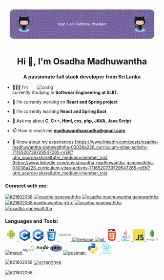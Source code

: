 ![logo](https://github.com/IT21802058/IT21802058/blob/main/github-header-image(2).png)
<h1 align="center">Hi 👋, I'm Osadha Madhuwantha</h1>
<h3 align="center">A passionate full stack developer from Sri Lanka</h3>

<img align="right" alt="codig" width="400" src="https://media4.giphy.com/media/qgQUggAC3Pfv687qPC/giphy.gif">

- 👨🏼‍🎓 I’m currently Studying in **Softwear Engineering at SLIIT.**

- 🔭 I’m currently working on **React and Spring project**

- 🌱 I’m currently learning **React and Spring Boot**

- 💬 Ask me about **C, C++, Html, css, php, JAVA, Java Script**

- 📫 How to reach me **madhuwanthaosadha@gmail.com**

- 📄 Know about my experiences [https://www.linkedin.com/posts/osadha-madhuwantha-ganewaththa-03038a226_curriculum-vitae-activity-7116520739729547265-nrEK?utm_source=share&utm_medium=member_ios](https://www.linkedin.com/posts/osadha-madhuwantha-ganewaththa-03038a226_curriculum-vitae-activity-7116520739729547265-nrEK?utm_source=share&utm_medium=member_ios)

<h3 align="left">Connect with me:</h3>
<p align="left">
<a href="https://codepen.io/it21802058" target="blank"><img align="center" src="https://raw.githubusercontent.com/rahuldkjain/github-profile-readme-generator/master/src/images/icons/Social/codepen.svg" alt="it21802058" height="30" width="40" /></a>
<a href="https://twitter.com/osadha ganewaththa" target="blank"><img align="center" src="https://raw.githubusercontent.com/rahuldkjain/github-profile-readme-generator/master/src/images/icons/Social/twitter.svg" alt="osadha ganewaththa" height="30" width="40" /></a>
<a href="https://linkedin.com/in/osadha madhuwantha ganewaththa" target="blank"><img align="center" src="https://raw.githubusercontent.com/rahuldkjain/github-profile-readme-generator/master/src/images/icons/Social/linked-in-alt.svg" alt="osadha madhuwantha ganewaththa" height="30" width="40" /></a>
<a href="https://stackoverflow.com/users/it21802058 madhuwantha g.k.o" target="blank"><img align="center" src="https://raw.githubusercontent.com/rahuldkjain/github-profile-readme-generator/master/src/images/icons/Social/stack-overflow.svg" alt="it21802058 madhuwantha g.k.o" height="30" width="40" /></a>
<a href="https://fb.com/osadha ganewaththa" target="blank"><img align="center" src="https://raw.githubusercontent.com/rahuldkjain/github-profile-readme-generator/master/src/images/icons/Social/facebook.svg" alt="osadha ganewaththa" height="30" width="40" /></a>
<a href="https://instagram.com/osadha ganewaththa" target="blank"><img align="center" src="https://raw.githubusercontent.com/rahuldkjain/github-profile-readme-generator/master/src/images/icons/Social/instagram.svg" alt="osadha ganewaththa" height="30" width="40" /></a>
</p>

<h3 align="left">Languages and Tools:</h3>
<p align="left"> <a href="https://developer.android.com" target="_blank" rel="noreferrer"> <img src="https://raw.githubusercontent.com/devicons/devicon/master/icons/android/android-original-wordmark.svg" alt="android" width="40" height="40"/> </a> <a href="https://www.cprogramming.com/" target="_blank" rel="noreferrer"> <img src="https://raw.githubusercontent.com/devicons/devicon/master/icons/c/c-original.svg" alt="c" width="40" height="40"/> </a> <a href="https://www.w3schools.com/cpp/" target="_blank" rel="noreferrer"> <img src="https://raw.githubusercontent.com/devicons/devicon/master/icons/cplusplus/cplusplus-original.svg" alt="cplusplus" width="40" height="40"/> </a> <a href="https://www.w3schools.com/css/" target="_blank" rel="noreferrer"> <img src="https://raw.githubusercontent.com/devicons/devicon/master/icons/css3/css3-original-wordmark.svg" alt="css3" width="40" height="40"/> </a> <a href="https://expressjs.com" target="_blank" rel="noreferrer"> <img src="https://raw.githubusercontent.com/devicons/devicon/master/icons/express/express-original-wordmark.svg" alt="express" width="40" height="40"/> </a> <a href="https://firebase.google.com/" target="_blank" rel="noreferrer"> <img src="https://www.vectorlogo.zone/logos/firebase/firebase-icon.svg" alt="firebase" width="40" height="40"/> </a> <a href="https://git-scm.com/" target="_blank" rel="noreferrer"> <img src="https://www.vectorlogo.zone/logos/git-scm/git-scm-icon.svg" alt="git" width="40" height="40"/> </a> <a href="https://www.w3.org/html/" target="_blank" rel="noreferrer"> <img src="https://raw.githubusercontent.com/devicons/devicon/master/icons/html5/html5-original-wordmark.svg" alt="html5" width="40" height="40"/> </a> <a href="https://www.java.com" target="_blank" rel="noreferrer"> <img src="https://raw.githubusercontent.com/devicons/devicon/master/icons/java/java-original.svg" alt="java" width="40" height="40"/> </a> <a href="https://developer.mozilla.org/en-US/docs/Web/JavaScript" target="_blank" rel="noreferrer"> <img src="https://raw.githubusercontent.com/devicons/devicon/master/icons/javascript/javascript-original.svg" alt="javascript" width="40" height="40"/> </a> <a href="https://www.mongodb.com/" target="_blank" rel="noreferrer"> <img src="https://raw.githubusercontent.com/devicons/devicon/master/icons/mongodb/mongodb-original-wordmark.svg" alt="mongodb" width="40" height="40"/> </a> <a href="https://www.microsoft.com/en-us/sql-server" target="_blank" rel="noreferrer"> <img src="https://www.svgrepo.com/show/303229/microsoft-sql-server-logo.svg" alt="mssql" width="40" height="40"/> </a> <a href="https://www.mysql.com/" target="_blank" rel="noreferrer"> <img src="https://raw.githubusercontent.com/devicons/devicon/master/icons/mysql/mysql-original-wordmark.svg" alt="mysql" width="40" height="40"/> </a> <a href="https://nodejs.org" target="_blank" rel="noreferrer"> <img src="https://raw.githubusercontent.com/devicons/devicon/master/icons/nodejs/nodejs-original-wordmark.svg" alt="nodejs" width="40" height="40"/> </a> <a href="https://www.php.net" target="_blank" rel="noreferrer"> <img src="https://raw.githubusercontent.com/devicons/devicon/master/icons/php/php-original.svg" alt="php" width="40" height="40"/> </a> <a href="https://postman.com" target="_blank" rel="noreferrer"> <img src="https://www.vectorlogo.zone/logos/getpostman/getpostman-icon.svg" alt="postman" width="40" height="40"/> </a> <a href="https://www.python.org" target="_blank" rel="noreferrer"> <img src="https://raw.githubusercontent.com/devicons/devicon/master/icons/python/python-original.svg" alt="python" width="40" height="40"/> </a> <a href="https://reactjs.org/" target="_blank" rel="noreferrer"> <img src="https://raw.githubusercontent.com/devicons/devicon/master/icons/react/react-original-wordmark.svg" alt="react" width="40" height="40"/> </a> </p>

<p><img align="left" src="https://github-readme-stats.vercel.app/api/top-langs?username=it21802058&show_icons=true&locale=en&layout=compact" alt="it21802058" /></p>

<p>&nbsp;<img align="center" src="https://github-readme-stats.vercel.app/api?username=it21802058&show_icons=true&locale=en" alt="it21802058" /></p>

<p><img align="center" src="https://github-readme-streak-stats.herokuapp.com/?user=it21802058&" alt="it21802058" /></p>

